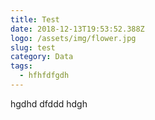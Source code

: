```yaml
---
title: Test
date: 2018-12-13T19:53:52.388Z
logo: /assets/img/flower.jpg
slug: test
category: Data
tags:
  - hfhfdfgdh
---
```

hgdhd dfddd hdgh
